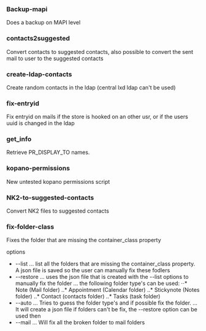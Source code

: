 ### Backup-mapi

Does a backup on MAPI level

### contacts2suggested

Convert contacts to suggested contacts, also possible to convert the sent mail to user to the suggested contacts

### create-ldap-contacts

Create random contacts in the ldap (central lxd ldap can't be used)

### fix-entryid

Fix entryid on mails if the store is hooked on an other usr, or if the users uuid is changed in the ldap

### get_info

Retrieve PR_DISPLAY_TO names. 

### kopano-permissions

New untested kopano permissions script

### NK2-to-suggested-contacts

Convert NK2 files to suggested contacts 

### fix-folder-class

Fixes the folder that are missing the container_class property

options
* --list
... list all the folders that are missing the container_class property. A json file is saved so the user can manually fix these fodlers
* --restore
... uses the json file that is created with the --list options to manually fix the folder
... the following folder type's can be used:
    ⋅⋅* Note  (Mail folder)
    ..* Appointment (Calendar folder)
    ..* Stickynote (Notes folder)
    ..* Contact  (contacts folder)
    ..* Tasks    (task folder)
* --auto
... Tries to guess the folder type's and if possible fix the folder. 
... It will create a json file if folders can't be fix, the --restore option can be used then 
* --mail 
... Will fix all the broken folder to mail folders
